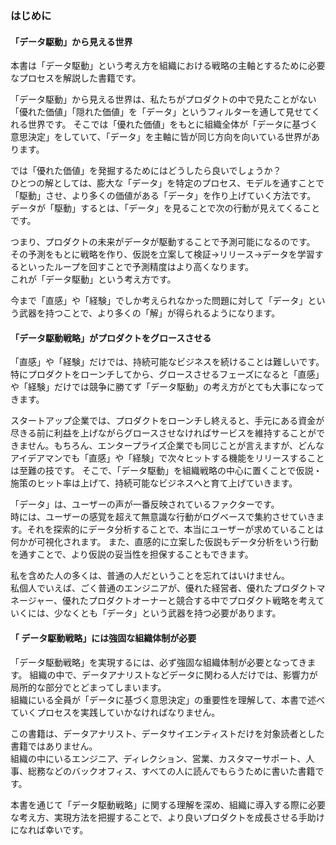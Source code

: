 ### はじめに

#### 「データ駆動」から見える世界
本書は「データ駆動」という考え方を組織における戦略の主軸とするために必要なプロセスを解説した書籍です。

「データ駆動」から見える世界は、私たちがプロダクトの中で見たことがない「優れた価値」「隠れた価値」を「データ」というフィルターを通して見せてくれる世界です。
そこでは「優れた価値」をもとに組織全体が「データに基づく意思決定」をしていて、「データ」を主軸に皆が同じ方向を向いている世界があります。

では「優れた価値」を発掘するためにはどうしたら良いでしょうか？<br>
ひとつの解としては、膨大な「データ」を特定のプロセス、モデルを通すことで「駆動」させ、より多くの価値がある「データ」を作り上げていく方法です。<br>
データが「駆動」するとは、「データ」を見ることで次の行動が見えてくることです。

つまり、プロダクトの未来がデータが駆動することで予測可能になるのです。<br>
その予測をもとに戦略を作り、仮説を立案して検証→リリース→データを学習するといったループを回すことで予測精度はより高くなります。<br>これが「データ駆動」という考え方です。

今まで「直感」や「経験」でしか考えられなかった問題に対して「データ」という武器を持つことで、より多くの「解」が得られるようになります。

#### 「データ駆動戦略」がプロダクトをグロースさせる
「直感」や「経験」だけでは、持続可能なビジネスを続けることは難しいです。
特にプロダクトをローンチしてから、グロースさせるフェーズになると「直感」や「経験」だけでは競争に勝てず「データ駆動」の考え方がとても大事になってきます。<br>

スタートアップ企業では、プロダクトをローンチし終えると、手元にある資金が尽きる前に利益を上げながらグロースさせなければサービスを維持することができません。もちろん、エンタープライズ企業でも同じことが言えますが、どんなアイデアマンでも「直感」や「経験」で次々ヒットする機能をリリースすることは至難の技です。
そこで、「データ駆動」を組織戦略の中心に置くことで仮説・施策のヒット率は上げて、持続可能なビジネスへと育て上げていきます。<br>

「データ」は、ユーザーの声が一番反映されているファクターです。<br>
時には、ユーザーの感覚を超えて無意識な行動がログベースで集約させていきます。それを探索的にデータ分析することで、本当にユーザーが求めていることは何かが可視化されます。
また、直感的に立案した仮説もデータ分析をいう行動を通すことで、より仮説の妥当性を担保することもできます。

私を含めた人の多くは、普通の人だということを忘れてはいけません。<br>
私個人でいえば、ごく普通のエンジニアが、優れた経営者、優れたプロダクトマネージャー、優れたプロダクトオーナーと競合する中でプロダクト戦略を考えていくには、少なくとも「データ」という武器を持つ必要があります。<br>

#### 「 データ駆動戦略」には強固な組織体制が必要
「データ駆動戦略」を実現するには、必ず強固な組織体制が必要となってきます。
組織の中で、データアナリストなどデータに関わる人だけでは、影響力が局所的な部分でとどまってしまいます。<br>
組織にいる全員が「データに基づく意思決定」の重要性を理解して、本書で述べていくプロセスを実践していかなければなりません。

この書籍は、データアナリスト、データサイエンティストだけを対象読者とした書籍ではありません。<br>
組織の中にいるエンジニア、ディレクション、営業、カスタマーサポート、人事、総務などのバックオフィス、すべての人に読んでもらうために書いた書籍です。

本書を通じて「データ駆動戦略」に関する理解を深め、組織に導入する際に必要な考え方、実現方法を把握することで、より良いプロダクトを成長させる手助けになれば幸いです。
